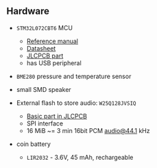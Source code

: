 ## Hardware

- `STM32L072CBT6` MCU
    - [Reference manual](stm32l0x2_reference_manual.pdf)
    - [Datasheet](stm32l072cb.pdf)
    - [JLCPCB part](https://jlcpcb.com/partdetail/STMicroelectronics-STM32L072CBT6/C465977)
    - has USB peripheral

- `BME280` pressure and temperature sensor
- small SMD speaker
- External flash to store audio: `W25Q128JVSIQ`
    - [Basic part in JLCPCB](https://jlcpcb.com/partdetail/WinbondElec-W25Q128JVSIQ/C97521)
    - SPI interface
    - 16 MiB ~= 3 min 16bit PCM audio@44.1 kHz
- coin battery
    - `LIR2032` - 3.6V, 45 mAh, rechargeable
